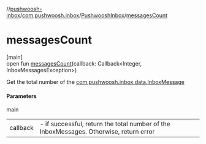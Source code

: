 //[pushwoosh-inbox](../../../index.md)/[com.pushwoosh.inbox](../index.md)/[PushwooshInbox](index.md)/[messagesCount](messages-count.md)

# messagesCount

[main]\
open fun [messagesCount](messages-count.md)(callback: Callback&lt;Integer, InboxMessagesException&gt;)

Get the total number of the [com.pushwoosh.inbox.data.InboxMessage](../../com.pushwoosh.inbox.data/-inbox-message/index.md)

#### Parameters

main

| | |
|---|---|
| callback | - if successful, return the total number of the InboxMessages. Otherwise, return error |

